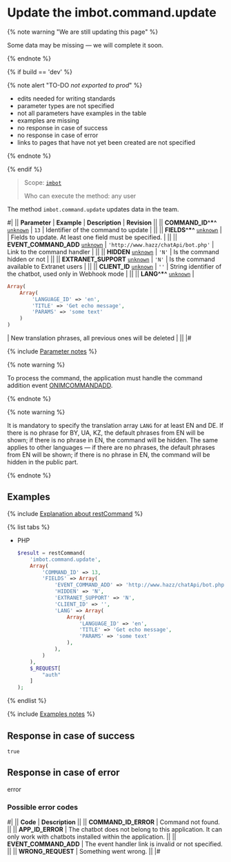 # Update the imbot.command.update

{% note warning "We are still updating this page" %}

Some data may be missing — we will complete it soon.

{% endnote %}

{% if build == 'dev' %}

{% note alert "TO-DO _not exported to prod_" %}

- edits needed for writing standards
- parameter types are not specified
- not all parameters have examples in the table
- examples are missing
- no response in case of success
- no response in case of error
- links to pages that have not yet been created are not specified

{% endnote %}

{% endif %}

> Scope: [`imbot`](../../scopes/permissions.md)
>
> Who can execute the method: any user

The method `imbot.command.update` updates data in the team.

#|
|| **Parameter** | **Example** | **Description** | **Revision** ||
|| **COMMAND_ID^*^**
[`unknown`](../../data-types.md) | `13` | Identifier of the command to update | ||
|| **FIELDS^*^**
[`unknown`](../../data-types.md) | | Fields to update. At least one field must be specified. | ||
|| **EVENT_COMMAND_ADD**
[`unknown`](../../data-types.md) | `'http://www.hazz/chatApi/bot.php'` | Link to the command handler | ||
|| **HIDDEN**
[`unknown`](../../data-types.md) | `'N'` | Is the command hidden or not | ||
|| **EXTRANET_SUPPORT**
[`unknown`](../../data-types.md) | `'N'` | Is the command available to Extranet users | ||
|| **CLIENT_ID**
[`unknown`](../../data-types.md) | `''` | String identifier of the chatbot, used only in Webhook mode | ||
|| **LANG^*^**
[`unknown`](../../data-types.md) | 
```php
Array(
    Array(
        'LANGUAGE_ID' => 'en',
        'TITLE' => 'Get echo message',
        'PARAMS' => 'some text'
    )
)
```
 | New translation phrases, all previous ones will be deleted | ||
|#

{% include [Parameter notes](../../../_includes/required.md) %}

{% note warning %}

To process the command, the application must handle the command addition event [ONIMCOMMANDADD](./events/on-im-command-add.md).

{% endnote %}

{% note warning %}

It is mandatory to specify the translation array `LANG` for at least EN and DE. If there is no phrase for BY, UA, KZ, the default phrases from EN will be shown; if there is no phrase in EN, the command will be hidden. The same applies to other languages — if there are no phrases, the default phrases from EN will be shown; if there is no phrase in EN, the command will be hidden in the public part.

{% endnote %}

## Examples

{% include [Explanation about restCommand](../_includes/rest-command.md) %}

{% list tabs %}

- PHP

    ```php
    $result = restCommand(
        'imbot.command.update',
        Array(
            'COMMAND_ID' => 13,
            'FIELDS' => Array(
                'EVENT_COMMAND_ADD' => 'http://www.hazz/chatApi/bot.php',
                'HIDDEN' => 'N',
                'EXTRANET_SUPPORT' => 'N',
                'CLIENT_ID' => '',
                'LANG' => Array(
                    Array(
                        'LANGUAGE_ID' => 'en',
                        'TITLE' => 'Get echo message',
                        'PARAMS' => 'some text'
                    ),
                ),
            )
        ),
        $_REQUEST[
            "auth"
        ]
    );
    ```

{% endlist %}

{% include [Examples notes](../../../_includes/examples.md) %}

## Response in case of success

`true`

## Response in case of error

error

### Possible error codes

#|
|| **Code** | **Description** ||
|| **COMMAND_ID_ERROR** | Command not found. ||
|| **APP_ID_ERROR** | The chatbot does not belong to this application. It can only work with chatbots installed within the application. ||
|| **EVENT_COMMAND_ADD** | The event handler link is invalid or not specified. ||
|| **WRONG_REQUEST** | Something went wrong. ||
|#